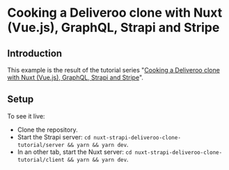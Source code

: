 # Cooking a Deliveroo clone with Nuxt (Vue.js), GraphQL, Strapi and Stripe

## Introduction

This example is the result of the tutorial series "[Cooking a Deliveroo clone with Nuxt (Vue.js), GraphQL, Strapi and Stripe](https://blog.strapi.io/cooking-a-deliveroo-clone-with-nuxt-vue-js-graphql-strapi-and-stripe-setup-part-1-7)".

## Setup

To see it live:

 - Clone the repository.
 - Start the Strapi server: `cd nuxt-strapi-deliveroo-clone-tutorial/server && yarn && yarn dev`.
 - In an other tab, start the Nuxt server: `cd nuxt-strapi-deliveroo-clone-tutorial/client && yarn && yarn dev`.

